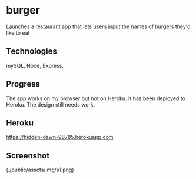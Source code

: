 # burger
Launches a restaurant app that lets users input the names of burgers they'd like to eat

## Technologies
mySQL, Node, Express,

## Progress
The app works on my browser but not on Heroku. It has been deployed to Heroku.
The design still needs work.

## Heroku
https://hidden-dawn-98785.herokuapp.com

## Screenshot

(./public/assets/img/s1.png)

